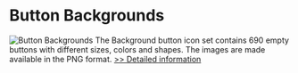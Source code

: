 # Button Backgrounds
![Button Backgrounds](https://mycommerce.akamaized.net/api/pimages/P300529406/BIG/300529406.GIF)
The Background button icon set contains 690 empty buttons with different sizes, colors and shapes. The images are made available in the PNG format.
[>> Detailed information](https://secure.shareit.com/shareit/product.html?productid=300529406&affiliateid=200057808)